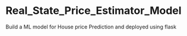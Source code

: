 # Real_State_Price_Estimator_Model
Build a ML model for House price Prediction and deployed using flask
